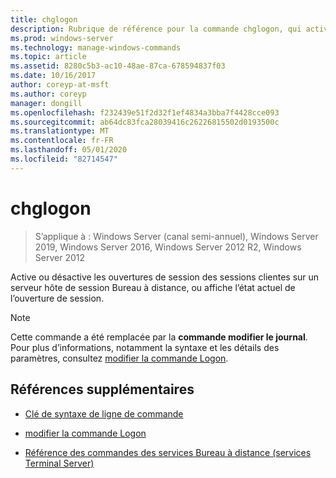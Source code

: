 ```yaml
---
title: chglogon
description: Rubrique de référence pour la commande chglogon, qui active ou désactive les ouvertures de session des sessions clientes sur un serveur hôte de session Bureau à distance, ou affiche l’état actuel de l’ouverture de session.
ms.prod: windows-server
ms.technology: manage-windows-commands
ms.topic: article
ms.assetid: 8280c5b3-ac10-48ae-87ca-678594837f03
ms.date: 10/16/2017
author: coreyp-at-msft
ms.author: coreyp
manager: dongill
ms.openlocfilehash: f232439e51f2d32f1ef4834a3bba7f4428cce093
ms.sourcegitcommit: ab64dc83fca28039416c26226815502d0193500c
ms.translationtype: MT
ms.contentlocale: fr-FR
ms.lasthandoff: 05/01/2020
ms.locfileid: "82714547"
---
```

# <a name="chglogon"></a>chglogon

> S’applique à : Windows Server (canal semi-annuel), Windows Server 2019, Windows Server 2016, Windows Server 2012 R2, Windows Server 2012

Active ou désactive les ouvertures de session des sessions clientes sur un serveur hôte de session Bureau à distance, ou affiche l’état actuel de l’ouverture de session.

> [!NOTE]
> Cette commande a été remplacée par la **commande modifier le journal**. Pour plus d’informations, notamment la syntaxe et les détails des paramètres, consultez [modifier la commande Logon](change-logon.md).

## <a name="additional-references"></a>Références supplémentaires

- [Clé de syntaxe de ligne de commande](command-line-syntax-key.md)

- [modifier la commande Logon](change-logon.md)

- [Référence des commandes des services Bureau à distance (services Terminal Server)](remote-desktop-services-terminal-services-command-reference.md)
